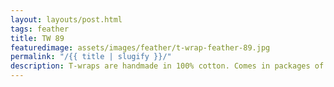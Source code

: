 ```yaml
---
layout: layouts/post.html
tags: feather
title: TW 89
featuredimage: assets/images/feather/t-wrap-feather-89.jpg
permalink: "/{{ title | slugify }}/"
description: T-wraps are handmade in 100% cotton. Comes in packages of 10 pieces of the same design. Probably the worlds best commercial for any Fun Park.
---
```

